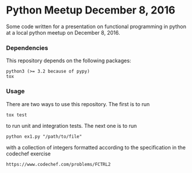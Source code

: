 # Python Meetup December 8, 2016
Some code written for a presentation on functional programming in python at a local python meetup on December 8, 2016.

### Dependencies
This repository depends on the following packages:
```
python3 (>= 3.2 because of pypy)
tox
```

### Usage
There are two ways to use this repository. The first is to run
```
tox test
```
to run unit and integration tests. The next one is to run
```
python ex1.py "/path/to/file"
```
with a collection of integers formatted according to the specification in the codechef exercise
```
https://www.codechef.com/problems/FCTRL2
```
